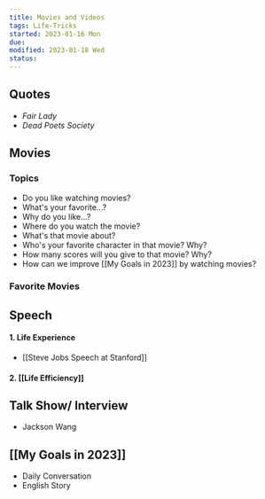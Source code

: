 ```yaml
---
title: Movies and Videos
tags: Life-Tricks   
started: 2023-01-16 Mon
due: 
modified: 2023-01-18 Wed
status: 
---
```

## Quotes
- *Fair Lady*
- *Dead Poets Society*
## Movies
### Topics
- Do you like watching movies?
- What's your favorite...?
- Why do you like...?
- Where do you watch the movie?
- What's that movie about?
- Who's your favorite character in that movie? Why?
- How many scores will you give to that movie? Why? 
- How can we improve [[My Goals in 2023]] by watching movies?
### Favorite Movies
## Speech
#### 1. Life Experience 
- [[Steve Jobs Speech at Stanford]]
#### 2. [[Life Efficiency]]
## Talk Show/ Interview
- Jackson Wang
## [[My Goals in 2023]]
- Daily Conversation
- English Story
